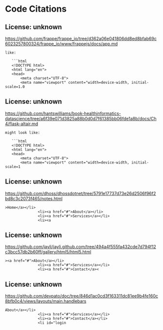 # Code Citations

## License: unknown
https://github.com/frappe/frappe_io/tree/d362a06e041806dd8ed8bfab69c6023257800324/frappe_io/www/frappejs/docs/app.md

```
like:

   ```html
   <!DOCTYPE html>
   <html lang="en">
   <head>
       <meta charset="UTF-8">
       <meta name="viewport" content="width=device-width, initial-scale=1.0
```


## License: unknown
https://github.com/hantswilliams/book-healthinformatics-datascience/tree/a6f39e071d3825a88b0d0d7f61385bb06fde1a8b/docs/Ch4/flask-altair.md

```
might look like:

   ```html
   <!DOCTYPE html>
   <html lang="en">
   <head>
       <meta charset="UTF-8">
       <meta name="viewport" content="width=device-width, initial-scale=1
```


## License: unknown
https://github.com/dhoss/dhossdotnet/tree/5791e17737d73e26d2506f96f2bd8c3c2073f465/notes.html

```
>Home</a></li>
               <li><a href="#">About</a></li>
               <li><a href="#">Services</a></li>
               <li><a
```


## License: unknown
https://github.com/jayli/jayli.github.com/tree/494a4f555fa432cde7d794f12c3bcc57db2b60ff/gallery/html5/html5.html

```
><a href="#">About</a></li>
               <li><a href="#">Services</a></li>
               <li><a href="#">Contact</a><
```


## License: unknown
https://github.com/devpato/doc/tree/846d1ac0cd3f163311dc81ee9b4fe160c8bfb0c4/views/layouts/main.handlebars

```
About</a></li>
               <li><a href="#">Services</a></li>
               <li><a href="#">Contact</a></li>
               <li id="login
```

